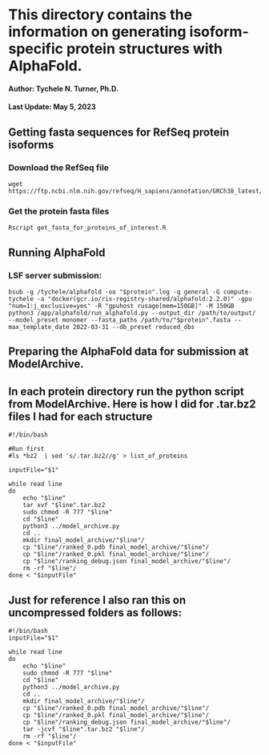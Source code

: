 # This directory contains the information on generating isoform-specific protein structures with AlphaFold.

#### Author: Tychele N. Turner, Ph.D.
#### Last Update: May 5, 2023

## Getting fasta sequences for RefSeq protein isoforms

### Download the RefSeq file
```
wget https://ftp.ncbi.nlm.nih.gov/refseq/H_sapiens/annotation/GRCh38_latest/refseq_identifiers/GRCh38_latest_protein.faa.gz
```

### Get the protein fasta files
```
Rscript get_fasta_for_proteins_of_interest.R
```

## Running AlphaFold

### LSF server submission:
```
bsub -g /tychele/alphafold -oo "$protein".log -q general -G compute-tychele -a "docker(gcr.io/ris-registry-shared/alphafold:2.2.0)" -gpu "num=1:j_exclusive=yes" -R "gpuhost rusage[mem=150GB]" -M 150GB python3 /app/alphafold/run_alphafold.py --output_dir /path/to/output/ --model_preset monomer --fasta_paths /path/to/"$protein".fasta --max_template_date 2022-03-31 --db_preset reduced_dbs
```

## Preparing the AlphaFold data for submission at ModelArchive.
## In each protein directory run the python script from ModelArchive. Here is how I did for .tar.bz2 files I had for each structure
```
#!/bin/bash

#Run first
#ls *bz2  | sed 's/.tar.bz2//g' > list_of_proteins

inputFile="$1"

while read line
do 
	echo "$line"
	tar xvf "$line".tar.bz2
	sudo chmod -R 777 "$line"
	cd "$line"
	python3 ../model_archive.py 
	cd ..
	mkdir final_model_archive/"$line"/
	cp "$line"/ranked_0.pdb final_model_archive/"$line"/
	cp "$line"/ranked_0.pkl final_model_archive/"$line"/
	cp "$line"/ranking_debug.json final_model_archive/"$line"/
	rm -rf "$line"/
done < "$inputFile"
```

## Just for reference I also ran this on uncompressed folders as follows:
```
#!/bin/bash
inputFile="$1"

while read line
do 
	echo "$line"
	sudo chmod -R 777 "$line"
	cd "$line"
	python3 ../model_archive.py 
	cd ..
	mkdir final_model_archive/"$line"/
	cp "$line"/ranked_0.pdb final_model_archive/"$line"/
	cp "$line"/ranked_0.pkl final_model_archive/"$line"/
	cp "$line"/ranking_debug.json final_model_archive/"$line"/
	tar -jcvf "$line".tar.bz2 "$line"/
	rm -rf "$line"/
done < "$inputFile"
```
